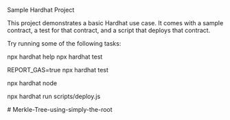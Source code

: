 Sample Hardhat Project

This project demonstrates a basic Hardhat use case. It comes with a sample contract, a test for that contract, and a script that deploys that contract.

Try running some of the following tasks:


npx hardhat help
npx hardhat test

REPORT_GAS=true npx hardhat test

npx hardhat node

npx hardhat run scripts/deploy.js


#   M e r k l e - T r e e - u s i n g - s i m p l y - t h e - r o o t 
 
 
